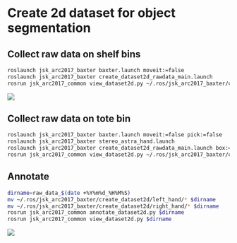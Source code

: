 # Create 2d dataset for object segmentation


## Collect raw data on shelf bins

```bash
roslaunch jsk_arc2017_baxter baxter.launch moveit:=false
roslaunch jsk_arc2017_baxter create_dataset2d_rawdata_main.launch
rosrun jsk_arc2017_common view_dataset2d.py ~/.ros/jsk_arc2017_baxter/create_dataset2d/right_hand
```

![](https://user-images.githubusercontent.com/4310419/28227820-ac70352c-6916-11e7-8a95-277f913cd9e9.gif)


## Collect raw data on tote bin

```bash
roslaunch jsk_arc2017_baxter baxter.launch moveit:=false pick:=false
roslaunch jsk_arc2017_baxter stereo_astra_hand.launch
roslaunch jsk_arc2017_baxter create_dataset2d_rawdata_main.launch box:=tote
rosrun jsk_arc2017_common view_dataset2d.py ~/.ros/jsk_arc2017_baxter/create_dataset2d/right_hand
```


## Annotate

```bash
dirname=raw_data_$(date +%Y%m%d_%H%M%S)
mv ~/.ros/jsk_arc2017_baxter/create_dataset2d/left_hand/* $dirname
mv ~/.ros/jsk_arc2017_baxter/create_dataset2d/right_hand/* $dirname
rosrun jsk_arc2017_common annotate_dataset2d.py $dirname
rosrun jsk_arc2017_common view_dataset2d.py $dirname
```

![](https://user-images.githubusercontent.com/4310419/28228470-a51d903c-6919-11e7-97b1-688f7f1ccf48.gif)
